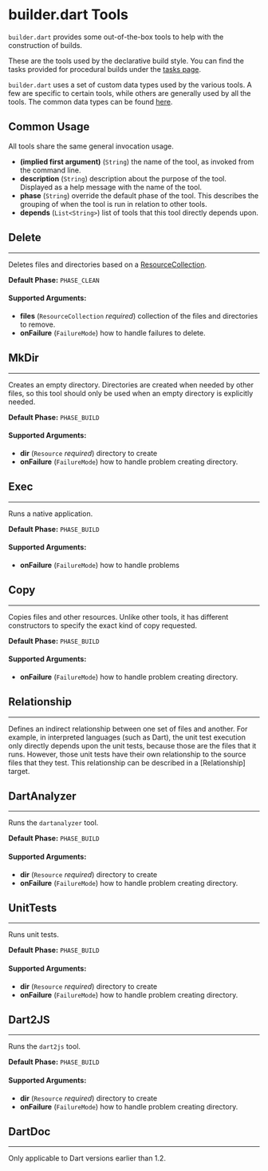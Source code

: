 builder.dart Tools
==================

`builder.dart` provides some out-of-the-box tools to help with the construction
of builds.

These are the tools used by the declarative build style.  You can find the tasks
provided for procedural builds under the [tasks page](tasks.md).

`builder.dart` uses a set of custom data types used by the various tools.  A few
are specific to certain tools, while others are generally used by all the
tools.  The common data types can be found [here](datatypes.md).




Common Usage
------------

All tools share the same general invocation usage.

 * **(implied first argument)** (`String`) the name of the tool, as invoked
    from the command line.
 * **description** (`String`) description about the purpose of the tool.
    Displayed as a help message with the name of the tool.
 * **phase** (`String`) override the default phase of the tool.  This describes
    the grouping of when the tool is run in relation to other tools.
 * **depends** (`List<String>`) list of tools that this tool directly depends
    upon.


## Delete
- - -

Deletes files and directories based on a [ResourceCollection](datatypes.md).

**Default Phase:** `PHASE_CLEAN`

#### Supported Arguments:

 * **files** (`ResourceCollection` *required*) collection of the files and
        directories to remove.
 * **onFailure** (`FailureMode`) how to handle failures to delete.


## MkDir
- - -

Creates an empty directory.  Directories are created when needed by other files,
so this tool should only be used when an empty directory is explicitly needed.

**Default Phase:** `PHASE_BUILD`

#### Supported Arguments:

 * **dir** (`Resource` *required*) directory to create
 * **onFailure** (`FailureMode`) how to handle problem creating
        directory.


## Exec
- - -

Runs a native application.

**Default Phase:** `PHASE_BUILD`

#### Supported Arguments:

 * **onFailure** (`FailureMode`) how to handle problems



## Copy
- - -

Copies files and other resources.  Unlike other tools, it has different
constructors to specify the exact kind of copy requested.

**Default Phase:** `PHASE_BUILD`

#### Supported Arguments:

 * **onFailure** (`FailureMode`) how to handle problem creating
        directory.



## Relationship
- - -

Defines an indirect relationship between one set of files and another.  For
example, in interpreted languages (such as Dart), the unit test execution only
directly depends upon the unit tests, because those are the files that it runs.
However, those unit tests have their own relationship to the source files that
they test.  This relationship can be described in a [Relationship] target.


## DartAnalyzer
- - -

Runs the `dartanalyzer` tool.

**Default Phase:** `PHASE_BUILD`

#### Supported Arguments:

 * **dir** (`Resource` *required*) directory to create
 * **onFailure** (`FailureMode`) how to handle problem creating
        directory.



## UnitTests
- - -

Runs unit tests.

**Default Phase:** `PHASE_BUILD`

#### Supported Arguments:

 * **dir** (`Resource` *required*) directory to create
 * **onFailure** (`FailureMode`) how to handle problem creating
        directory.



## Dart2JS
- - -

Runs the `dart2js` tool.

**Default Phase:** `PHASE_BUILD`

#### Supported Arguments:

 * **dir** (`Resource` *required*) directory to create
 * **onFailure** (`FailureMode`) how to handle problem creating
        directory.


## DartDoc
- - -

Only applicable to Dart versions earlier than 1.2.

